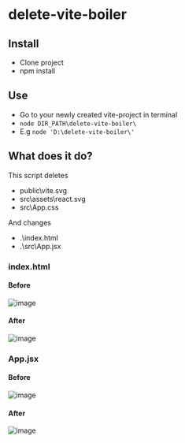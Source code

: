 ﻿# delete-vite-boiler

## Install
 - Clone project
 - npm install

## Use
 - Go to your newly created vite-project in terminal
 - ```node DIR_PATH\delete-vite-boiler\```
 - E.g ```node 'D:\delete-vite-boiler\'``` 

## What does it do?

This script deletes
 - public\vite.svg
 - src\assets\react.svg
 - src\App.css

And changes
 - .\index.html
 - .\src\App.jsx


### index.html 

#### Before

![image](https://github.com/abergstream/delete-vite-boiler/assets/64410668/2ccfe1dc-4676-46be-8302-10aa414fe754)

#### After

![image](https://github.com/abergstream/delete-vite-boiler/assets/64410668/f475f70c-32cf-40d6-a948-b43f28dc41ca)


### App.jsx

#### Before

![image](https://github.com/abergstream/delete-vite-boiler/assets/64410668/f4dc019a-d9fe-4094-af64-c1c2de2cf775)

#### After

![image](https://github.com/abergstream/delete-vite-boiler/assets/64410668/dca7719e-0da6-4c8b-ab21-a1c467f626c0)

